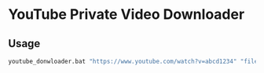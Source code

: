 # YouTube Private Video Downloader

## Usage

```bash
youtube_donwloader.bat "https://www.youtube.com/watch?v=abcd1234" "file_name"
```
